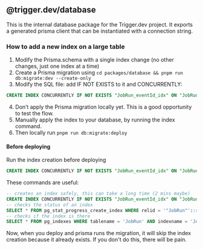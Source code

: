 ## @trigger.dev/database

This is the internal database package for the Trigger.dev project. It exports a generated prisma client that can be instantiated with a connection string.

### How to add a new index on a large table

1. Modify the Prisma.schema with a single index change (no other changes, just one index at a time)
2. Create a Prisma migration using `cd packages/database && pnpm run db:migrate:dev --create-only`
3. Modify the SQL file: add IF NOT EXISTS to it and CONCURRENTLY:

```sql
CREATE INDEX CONCURRENTLY IF NOT EXISTS "JobRun_eventId_idx" ON "JobRun" ("eventId");
```

4. Don’t apply the Prisma migration locally yet. This is a good opportunity to test the flow.
5. Manually apply the index to your database, by running the index command.
6. Then locally run `pnpm run db:migrate:deploy`

#### Before deploying

Run the index creation before deploying

```sql
CREATE INDEX CONCURRENTLY IF NOT EXISTS "JobRun_eventId_idx" ON "JobRun" ("eventId");
```

These commands are useful:

```sql
-- creates an index safely, this can take a long time (2 mins maybe)
CREATE INDEX CONCURRENTLY IF NOT EXISTS "JobRun_eventId_idx" ON "JobRun" ("eventId");
-- checks the status of an index
SELECT * FROM pg_stat_progress_create_index WHERE relid = '"JobRun"'::regclass;
-- checks if the index is there
SELECT * FROM pg_indexes WHERE tablename = 'JobRun' AND indexname = 'JobRun_eventId_idx';
```

Now, when you deploy and prisma runs the migration, it will skip the index creation because it already exists. If you don't do this, there will be pain.
